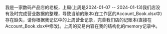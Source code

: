 我是一家数码产品店的老板，上周(上周是2024-01-07 -- 2024-01-13)我们店没有及时完成营业数据的整理，导致当前的账本(在工作区的Account_Book.xlsx中)存在缺失，请你根据我记忆中的上周营业记录，完善我们店的记账本(直接在Account_Book.xlsx中修改)。上周的交易内容在我的结构化的memory记录中。